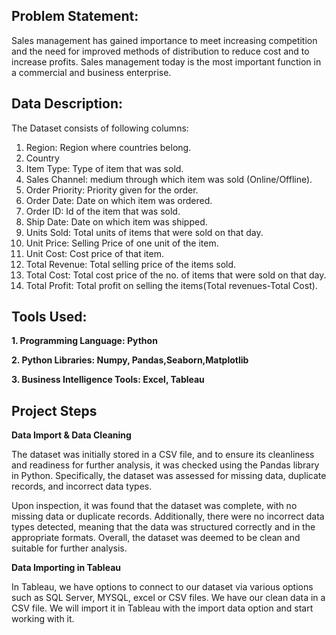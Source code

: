 ## Problem Statement:
Sales management has gained importance to meet increasing competition and the need for improved methods of distribution to reduce cost and to increase profits. Sales management today is the most important function in a commercial and business enterprise.

## Data Description:
The Dataset consists of following columns:

1. Region: Region where countries belong.
2. Country
3. Item Type: Type of item that was sold.	
4. Sales Channel:	medium through which item was sold (Online/Offline).
5. Order Priority: Priority given for the order.
6. Order Date: Date on which item was ordered.
7. Order ID: Id of the item that was sold.
8. Ship Date:	Date on which item was shipped.
9. Units Sold: Total units of items that were sold on that day.
10. Unit Price:	Selling Price of one unit of the item.
11. Unit Cost: Cost price of that item.
12. Total Revenue:	Total selling price of the items sold. 
13. Total Cost: Total cost price of the no. of items that were sold on that day.
14. Total Profit: Total profit on selling the items(Total revenues-Total Cost).

## Tools Used:
**1. Programming Language: Python**

**2. Python Libraries: Numpy, Pandas,Seaborn,Matplotlib**

**3. Business Intelligence Tools: Excel, Tableau**

## Project Steps
**Data Import & Data Cleaning**

The dataset was initially stored in a CSV file, and to ensure its cleanliness and readiness for further analysis, it was checked using the Pandas library in Python. Specifically, the dataset was assessed for missing data, duplicate records, and incorrect data types.

Upon inspection, it was found that the dataset was complete, with no missing data or duplicate records. Additionally, there were no incorrect data types detected, meaning that the data was structured correctly and in the appropriate formats. Overall, the dataset was deemed to be clean and suitable for further analysis.

**Data Importing in Tableau**

In Tableau, we have options to connect to our dataset via various options such as SQL Server, MYSQL, excel or CSV files. We have our clean data in a CSV file. We will import it in Tableau with the import data option and start working with it.
